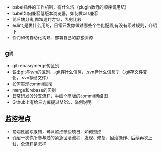 - babel插件的工作机制，有什么坑（plugin数组的顺序调用坑)
- babel如何兼容低版本浏览器，如何做css兼容
- 前后端分离,你知道的方案，优劣比较
- eslint,是做什么用的，日常开发你做过哪些个性化配置,有没有写过规则，介绍下
- 你们如何自动化构建、部署自己的静态资源

## git
- git rebase/merge的区别
- 说出git与svn的区别，.git存什么信息，.svn存什么信息？（.git存文件变化，.svn存储文件）
- 如何实现commit回滚
- merge和rebase的区别
- 日常研发的分支流程，手画个简版的commit网络图
- Github上有给三方库提过MR么，举例说明

## 监控埋点
- 前端性能与报错，可以监控哪些项目，如何监控
- 介绍一次你所参与过的紧急回滚流程，发现、修复、回滚操作、后续再次上线，全流程是怎样